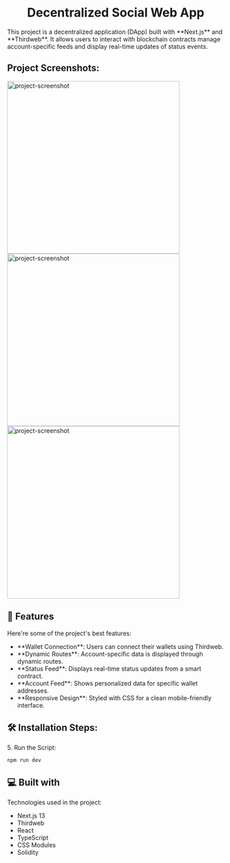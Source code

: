 <h1 align="center" id="title">Decentralized Social Web App</h1>

<p id="description">This project is a decentralized application (DApp) built with **Next.js** and **Thirdweb**. It allows users to interact with blockchain contracts manage account-specific feeds and display real-time updates of status events.</p>

<h2>Project Screenshots:</h2>

<img src="https://github.com/user-attachments/assets/3aad9f90-f2de-4122-abe6-6e687ad66a36" alt="project-screenshot" width="400" height="400/">
<img src="https://github.com/user-attachments/assets/a64b9f8d-c1cb-48fa-a453-888fab8b214a" alt="project-screenshot" width="400" height="400/">
<img src="https://github.com/user-attachments/assets/c663d3f6-5df4-4ae1-932e-214629e32c21" alt="project-screenshot" width="400" height="400/">


  
  
<h2>🧐 Features</h2>

Here're some of the project's best features:

*   \*\*Wallet Connection\*\*: Users can connect their wallets using Thirdweb.
*   \*\*Dynamic Routes\*\*: Account-specific data is displayed through dynamic routes.
*   \*\*Status Feed\*\*: Displays real-time status updates from a smart contract.
*   \*\*Account Feed\*\*: Shows personalized data for specific wallet addresses.
*   \*\*Responsive Design\*\*: Styled with CSS for a clean mobile-friendly interface.

<h2>🛠️ Installation Steps:</h2>

<p>5. Run the Script:</p>

```
npm run dev
```

  
  
<h2>💻 Built with</h2>

Technologies used in the project:

*   Next.js 13
*   Thirdweb
*   React
*   TypeScript
*   CSS Modules
*   Solidity
